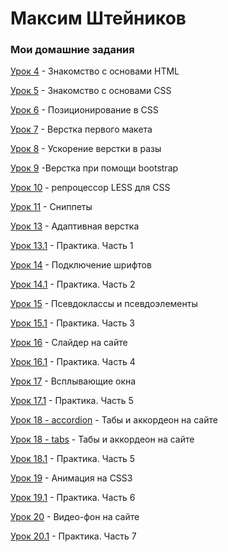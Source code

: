 
# Максим Штейников
### Мои домашние задания

[Урок 4](https://github.com/mshteynikov/mshteynikov.github.io/tree/master/lesson_4 "Знакомство с основами HTML") - Знакомство с основами HTML

[Урок 5](https://github.com/mshteynikov/mshteynikov.github.io/tree/master/lesson_5 "Знакомство с основами CSS") - Знакомство с основами CSS

[Урок 6](https://github.com/mshteynikov/mshteynikov.github.io/tree/master/lesson_6 "Позиционирование в CSS") - Позиционирование в CSS

[Урок 7](https://github.com/mshteynikov/mshteynikov.github.io/tree/master/lesson_7/project "Верстка первого макета") - Верстка первого макета

[Урок 8](https://github.com/mshteynikov/mshteynikov.github.io/tree/master/lesson_8/project/src "Ускорение верстки в разы") - Ускорение верстки в разы

[Урок 9](https://github.com/mshteynikov/mshteynikov.github.io/tree/master/lesson_9/project/src "Верстка при помощи bootstrap") -Верстка при помощи bootstrap

[Урок 10](https://github.com/mshteynikov/mshteynikov.github.io/tree/master/lesson_10 "Препроцессор LESS для CSS") - репроцессор LESS для CSS

[Урок 11](https://github.com/mshteynikov/mshteynikov.github.io/tree/master/lesson_11 "Сниппеты") - Сниппеты

[Урок 13](https://github.com/mshteynikov/mshteynikov.github.io/blob/master/lesson_13/project/src/index.html "Адаптивная верстка") - Адаптивная верстка

[Урок 13.1](https://github.com/mshteynikov/mshteynikov.github.io/tree/master/lesson_13.1/project/src "Практика. Часть 1") - Практика. Часть 1

[Урок 14](https://github.com/mshteynikov/mshteynikov.github.io/blob/master/lesson_14/index.html "Подключение шрифтов") - Подключение шрифтов

[Урок 14.1](https://github.com/mshteynikov/mshteynikov.github.io/tree/master/lesson_14.1/project/src "Практика. Часть 2") - Практика. Часть 2

[Урок 15](https://github.com/mshteynikov/mshteynikov.github.io/tree/master/lesson_15/project "Псевдоклассы и псевдоэлементы") - Псевдоклассы и псевдоэлементы

[Урок 15.1](https://github.com/mshteynikov/mshteynikov.github.io/tree/master/lesson_15.1/project/src "Практика. Часть 3") - Практика. Часть 3

[Урок 16](https://github.com/mshteynikov/mshteynikov.github.io/tree/master/lesson_16/project/src "Слайдер на сайте") - Слайдер на сайте

[Урок 16.1](https://github.com/mshteynikov/mshteynikov.github.io/tree/master/lesson_16.1/project/src "Практика. Часть 4") - Практика. Часть 4

[Урок 17](https://github.com/mshteynikov/mshteynikov.github.io/tree/master/lesson_17/project/src "Всплывающие окна") - Всплывающие окна

[Урок 17.1](https://github.com/mshteynikov/mshteynikov.github.io/tree/master/lesson_17.1/project/src "Практика. Часть 5") - Практика. Часть 5

[Урок 18 - accordion](https://mshteynikov.github.io/lesson_18/accordion/project/src/ "Табы и аккордеон на сайте") - Табы и аккордеон на сайте

[Урок 18 - tabs](https://mshteynikov.github.io/lesson_18/tabs/project/src/ "Табы и аккордеон на сайте") - Табы и аккордеон на сайте

[Урок 18.1](https://mshteynikov.github.io/lesson_18.1/project/src/ "Практика. Часть 5") - Практика. Часть 5

[Урок 19](https://mshteynikov.github.io/lesson_19/project/src/ "Анимация на CSS3") - Анимация на CSS3

[Урок 19.1](https:// "Практика. Часть 6") - Практика. Часть 6

[Урок 20](https://mshteynikov.github.io/lesson_20/project/src/ "Видео-фон на сайте") - Видео-фон на сайте

[Урок 20.1](https:// "Практика. Часть 7") - Практика. Часть 7
